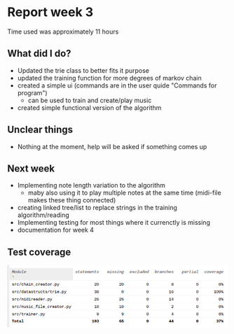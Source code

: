 # Report week 3

Time used was approximately 11 hours

## What did I do?

 - Updated the trie class to better fits it purpose
 - updated the training function for more degrees of markov chain
 - created a simple ui (commands are in the user quide "Commands for program")
    - can be used to train and create/play music
 - created simple functional version of the algorithm
 
## Unclear things

 - Nothing at the moment, help will be asked if something comes up
 
## Next week

 - Implementing note length variation to the algorithm
    - maby also using it to play multiple notes at the same time (midi-file makes these thing connected)
 - creating linked tree/list to replace strings in the training algorithm/reading
 - Implementing testing for most things where it currenctly is missing
 - documentation for week 4

 ## Test coverage

![Coverage](../pictures/coverage_week_3.png)